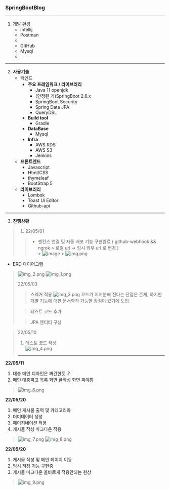 ### SpringBootBlog

---

1. 개발 환경
    - Intellij
    - Postman
    -
    - GitHub
    - Mysql
    -

---

2. **사용기술**
    - 백엔드
        - **주요 프레임워크 / 라이브러리**
            - Java 11 openjdk
            - (안정된 거)SpringBoot 2.6.x
            - SpringBoot Security
            - Spring Data JPA
            - QueryDSL
        - **Build tool**
            - Gradle
        - **DataBase**
            - Mysql
        - **Infra**
            - AWS RDS
            - AWS S3
            - Jenkins
    - ****프론트엔드****
        - Javascript
        - Html/CSS
        - thymeleaf
        - BootStrap 5
    - **라이브러리**
        - Lombok
        - Toast Ui Editor
        - Github-api

---

3. **진행상황**

> 1. 22/05/01
>> - 젠킨스 연결 및 자동 배포 기능 구현완료  ( github-webhook && ngrok > 로컬 url -> 임시 외부 url 로 변경 )  
     > ![image](https://user-images.githubusercontent.com/80584060/166144452-ec3a0417-978b-4a8a-9b09-cd85c296acc8.png)
     > ![img.png](img.png)

- ERD 다이어그램

> ![img_2.png](img_2.png)
> ![img_1.png](img_1.png)
>
>22/05/03
>> 스웨거 적용
> ![img_3.png](img_3.png)
> 코드가 지저분해 진다는 단점은 존재, 하지만 개별 기능에 대한 문서화가 가능한 장점이 있기에 도입.
>
>> 테스트 코드 추가
>
> > JPA 엔티티 구성
>

> 22/05/10
>1. 테스트 코드 작성  
    ![img_4.png](img_4.png)
>
> ---
**22/05/11**

1. 대충 메인 디자인은 짜긴한듯..?
2. 메인 대충짜고 목록 화면 글작성 화면 짜야함

> ![img_6.png](img_6.png)

**22/05/20**

1. 메인 게시물 출력 및 카테고리화
2. 더미데이터 생성
3. 페이지네이션 적용
4. 게시물 작성 마크다운 적용

> ![img_7.png](img_7.png)
> ![img_8.png](img_8.png)
>
**22/05/20**

1. 게시물 작성 및 메인 페이지 이동
2. 임시 저장 기능 구현중
3. 게시물 마크다운 올바르게 적용안되는 현상

> ![img_9.png](img_9.png)




